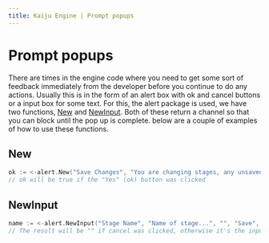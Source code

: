 ```yaml
---
title: Kaiju Engine | Prompt popups
---
```


# Prompt popups
There are times in the engine code where you need to get some sort of feedback immediately from the developer before you continue to do any actions. Usually this is in the form of an alert box with ok and cancel buttons or a input box for some text. For this, the alert package is used, we have two functions, [New](/api/editor/alert/#new) and [NewInput](/api/editor/alert/#newinput). Both of these return a channel so that you can block until the pop up is complete. below are a couple of examples of how to use these functions.

## New
```go
ok := <-alert.New("Save Changes", "You are changing stages, any unsaved changes will be lost. Are you sure you wish to continue?", "Yes", "No", host)
// ok will be true if the "Yes" (ok) button was clicked
```

## NewInput
```go
name := <-alert.NewInput("Stage Name", "Name of stage...", "", "Save", "Cancel", host)
// The result will be "" if cancel was clicked, otherwise it's the input text
```
